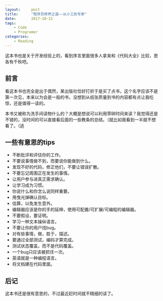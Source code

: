 ```yaml
---
layout:     post
title:      "程序员修养之道——从小工到专家"
date:       2017-10-21
tags:
    - Code
    - Programer
categories:
    - Reading
---
```


这本书也是关于开发经验上的，看到序言里面很多人拿来和《代码大全》比较，恩各有千秋吧。

<!--more-->

## 前言

看这本书也完全是出于偶然，某出版社恰好打折于是买了点书，这个名字应该不是第一次见，本来以为会是一般的书，没想到从纸张质量到书的内容都有点让我吃惊，还是值得一读的。

本书又被称为洗手间读物什么的？大概是想说可以利用零碎时间来读？我觉得还是不错的，没时间的可以直接看后面的一些教条的总结。（就比如我看到一半就不想看了。（逃

## 一些有意思的tips

+ 不断批评和评估你的工作。
+ 不要说事情做不到，而要说你能做到什么。
+ 发现不好的代码，修正他们，不要让错误扩散。
+ 不要忘记周围正在发生的事情。
+ 让用户参与进真正需求确认。
+ 让学习成为习惯。
+ 你说什么和你怎么说同样重要。
+ 用曳光弹确认目标。
+ 估算，以免发生意外。
+ 编辑器应该是你的手的延伸，使用可配置/可扩展/可编程的编辑器。
+ 不要假设，要证明。
+ 学习一种文本操纵语言。
+ 不要让你的用户找bug。
+ 对有些事情，做，胜于，描述。
+ 要通过全部测试，编码才算完成。
+ 测试状态覆盖，而不是代码覆盖。
+ 一个bug只应该被抓住一次。
+ 英语就是一种编程语言。
+ 将文档建在代码里面。

## 后记

这本书还是很有意思的，不过最近赶时间就不精细的读了。
